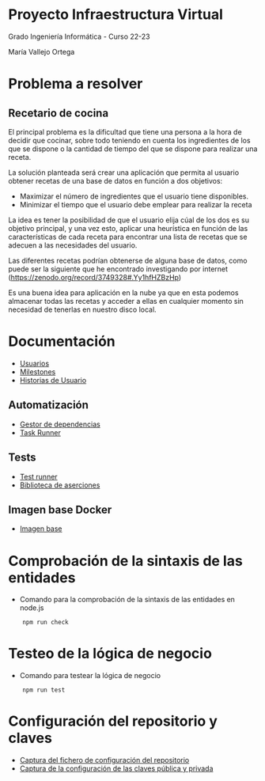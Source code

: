 # Proyecto Infraestructura Virtual
Grado Ingeniería Informática - Curso 22-23

María Vallejo Ortega

# Problema a resolver
## Recetario de cocina
El principal problema es la dificultad que tiene una persona a la hora de decidir que cocinar, sobre todo teniendo en cuenta los ingredientes de los que se dispone o la cantidad de tiempo del que se dispone para realizar una receta.

La solución planteada será crear una aplicación que permita al usuario obtener recetas de una base de datos en función a dos objetivos:

* Maximizar el número de ingredientes que el usuario tiene disponibles.
* Minimizar el tiempo que el usuario debe emplear para realizar la receta

La idea es tener la posibilidad de que el usuario elija cúal de los dos es su objetivo principal, y una vez esto, aplicar una heurística en función de las características de cada receta para encontrar una lista de recetas que se adecuen a las necesidades del usuario.
 
Las diferentes recetas podrían obtenerse de alguna base de datos, como puede ser la siguiente que he encontrado investigando por internet (https://zenodo.org/record/3749328#.Yy1hfHZBzHp)

Es una buena idea para aplicación en la nube ya que en esta podemos almacenar todas las recetas y acceder a ellas en cualquier momento sin necesidad de tenerlas en nuestro disco local.

# Documentación

* [Usuarios](./docs/usuarios.md)
* [Milestones](./docs/milestones.md)
* [Historias de Usuario](./docs/historias_usuario.md)

## Automatización
* [Gestor de dependencias](./docs/gestor_dependencias.md)
* [Task Runner](./docs/task_runner.md)

## Tests
* [Test runner](./docs/test_runner.md)
* [Biblioteca de aserciones](./docs/aserciones.md)

## Imagen base Docker
* [Imagen base](./docs/imagen_base.md)


# Comprobación de la sintaxis de las entidades
* Comando para la comprobación de la sintaxis de las entidades en node.js
```shell
    npm run check
```
# Testeo de la lógica de negocio
* Comando para testear la lógica de negocio
```shell
    npm run test
```

# Configuración del repositorio y claves

* [Captura del fichero de configuración del repositorio](./configuracion/configuracion.png)
* [Captura de la configuración de las claves pública y privada](./configuracion/claves.png)

